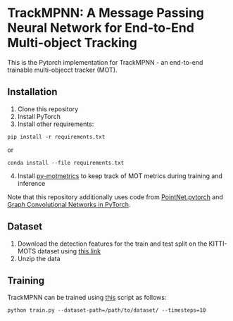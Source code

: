 # TrackMPNN: A Message Passing Neural Network for End-to-End Multi-object Tracking

This is the Pytorch implementation for TrackMPNN - an end-to-end trainable multi-objecct tracker (MOT).

## Installation
1) Clone this repository
2) Install PyTorch
3) Install other requirements:
```shell
pip install -r requirements.txt
```
or
```shell
conda install --file requirements.txt
```
4) Install [py-motmetrics](https://github.com/cheind/py-motmetrics) to keep track of MOT metrics during training and inference

Note that this repository additionally uses code from [PointNet.pytorch](https://github.com/fxia22/pointnet.pytorch) and [Graph Convolutional Networks in PyTorch](https://github.com/tkipf/pygcn).

## Dataset
1) Download the detection features for the train and test split on the KITTI-MOTS dataset using [this link](https://drive.google.com/open?id=18hypBYy0pvFPUspnmZV2t8sSuZiTm3fy)
2) Unzip the data

## Training
TrackMPNN can be trained using [this](https://github.com/arangesh/TrackMPNN/blob/master/train.py) script as follows:

```shell
python train.py --dataset-path=/path/to/dataset/ --timesteps=10
```
